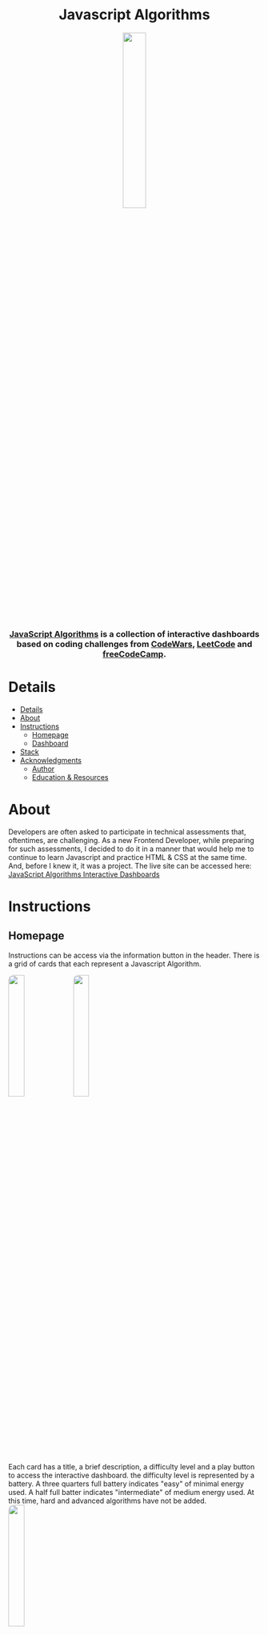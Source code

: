 <h1 style="text-align: center;">Javascript Algorithms</h1>

<p style="text-align: center;"><img style="border-radius: 10px" src="https://user-images.githubusercontent.com/66088725/145095383-078c5f39-f4d4-478d-a6f3-5326902e0a2e.png" width=30% height=30%  ></p>

<h3 align="center"><a href="https://www.js-algorithms.com">JavaScript Algorithms</a> is a collection of interactive dashboards based on coding challenges from <a href="https://www.codewars.com/">CodeWars</a>, <a href="https://leetcode.com/">LeetCode</a> and <a href="https://freecodecamp.org/">freeCodeCamp</a>.
</h3> 

# Details 


- [Details](#details)
- [About](#about)
- [Instructions](#instructions)
  - [Homepage](#homepage)
  - [Dashboard](#dashboard)
- [Stack](#stack)
- [Acknowledgments](#acknowledgments)
  - [Author](#author)
  - [Education & Resources](#education--resources)


# About

Developers are often asked to participate in technical assessments that, oftentimes, are challenging. As a new Frontend Developer, while preparing for such assessments, I decided to do it in a manner that would help me to continue to learn Javascript and practice HTML & CSS at the same time. And, before I knew it, it was a project. The live site can be accessed here: <a href="https://www.js-algorithms.com/" target="_blank">JavaScript Algorithms Interactive Dashboards</a>

# Instructions

## Homepage
Instructions can be access via the information button in the header. There is a grid of cards that each represent a Javascript Algorithm.

<img src="https://user-images.githubusercontent.com/66088725/145102063-0fdd87b0-282a-4b05-a832-db187ca6201f.png" width=25% height=25% style="border-radius: 10px">
<img src="https://user-images.githubusercontent.com/66088725/145101139-0f23bdd8-31f6-4197-8bf2-f0297f3291ec.png" width=25% height=25% style="border-radius: 10px">

<br/>
Each card has a title, a brief description, a difficulty level and a play button to access the interactive dashboard. the difficulty level is represented by a battery. A three quarters full battery indicates "easy" of minimal energy used. A half full batter indicates "intermediate" of medium energy used. At this time, hard and advanced algorithms have not be added.

<br/>
<img src="https://user-images.githubusercontent.com/66088725/145101571-4129e069-6df3-4824-9af5-ef1e952816ba.png" width=25% height=25% style="border-radius: 10px">

<br/>
## Dashboard
Once the user selects the play button, as dashboard is accessed. The dashboard containes a title, input field and a button to run the algorithm. The input fields display examples of how the user should input data. When the algorithm is run, the user will receive feedback.  The inputs will automatically reset after 2.5 - 5secs. On the right of the dashboard, a pdf of the algorithm is displayed. The user can opt to download the pdf by using the "download" button at the bottom of the pdf viewer. There is a home button at the top right corner of the dashboard.

<br />
<img src="https://user-images.githubusercontent.com/66088725/145101839-f1b4d857-5bb6-4dcb-8c65-59b51b1166bf.png" width=25% height=25% style="border-radius: 10px">


# Stack

- HTML5 Markup
- CSS3
  - Grid
  - Flexbox
- JavaScript
  - ES6
  - Document Object Model
- Visual Studio Code
- Netlify


# Acknowledgments
## Author
Pia Torain, a Frontend Web Developer and aspiring Fullstack Web Developer

- [LinkedIn](https://www.linkedin.com/in/pia-torain-dev)
- [Twitter](https://www.twitter.com/)
- [Polywork](https://www.polywork.com/feenixrizn)
  
## Education & Resources
- <a href="https://reskillamericans.org" target="_blank">Reskill Americans</a> 
- <a href="https://freeCodeCamp.org" target="_blank">freeCodeCamp</a>
- <a href="https://www.codewars.com/">CodeWars</a> 
- <a href="https://leetcode.com/">LeetCode</a>
- <a href="https://developer.mozilla.org/en" target="_blank">MDN Web Docs</a>
- <a href="https://w3schools.com" target="_blank">W3Schools</a>


